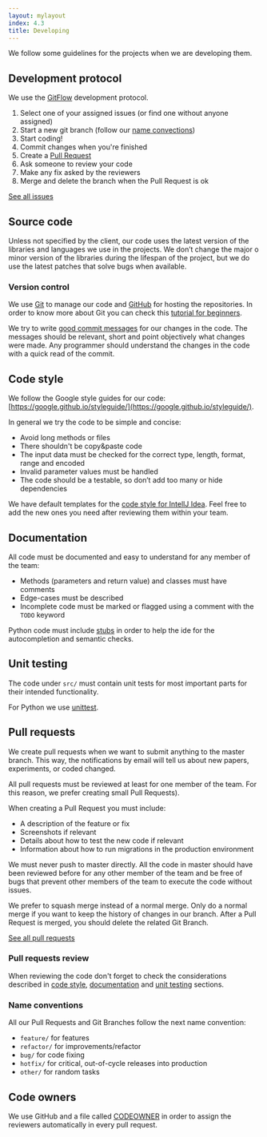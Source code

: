 ```yaml
---
layout: mylayout
index: 4.3
title: Developing
---
```


We follow some guidelines for the projects when we are developing them.

## Development protocol

We use the [GitFlow](https://www.atlassian.com/git/tutorials/comparing-workflows/gitflow-workflow) development protocol.

1. Select one of your assigned issues (or find one without anyone assigned)
1. Start a new git branch (follow our [name convections](#name-convections))
1. Start coding!
1. Commit changes when you're finished
1. Create a [Pull Request](#pull-requests)
1. Ask someone to review your code
1. Make any fix asked by the reviewers
1. Merge and delete the branch when the Pull Request is ok

[See all issues](https://github.com/issues?utf8=✓&q=is%3Aopen+is%3Aissue+user%3Aserendeepia+archived%3Afalse+) 

## Source code

Unless not specified by the client, our code uses the latest version of the libraries and languages we use in the projects. We don’t change the major o minor version of the libraries during the lifespan of the project, but we do use the latest patches that solve bugs when available.

### Version control

We use [Git](https://git-scm.com/) to manage our code and [GitHub](https://github.com/serendeepia) for hosting the repositories. In order to know more about Git you can check this [tutorial for beginners](https://rogerdudler.github.io/git-guide/).

We try to write [good commit messages](https://chris.beams.io/posts/git-commit/) for our changes in the code. The messages should be relevant, short and point objectively what changes were made. Any programmer should understand the changes in the code with a quick read of the commit.

## Code style

We follow the Google style guides for our code: [https://google.github.io/styleguide/](https://google.github.io/styleguide/).

In general we try the code to be simple and concise:
* Avoid long methods or files
* There shouldn't be copy&paste code
* The input data must be checked for the correct type, length, format, range and encoded
* Invalid parameter values must be handled
* The code should be a testable, so don’t add too many or hide dependencies

We have default templates for the [code style for IntellJ Idea](https://github.com/serendeepia/playbook/tree/master/assets/code_style). Feel free to add the new ones you need after reviewing them within your team.

## Documentation

All code must be documented and easy to understand for any member of the team:
* Methods (parameters and return value) and classes must have comments
* Edge-cases must be described
* Incomplete code must be marked or flagged using a comment with the `TODO` keyword

Python code must include [stubs](https://github.com/python/mypy/wiki/Creating-Stubs-For-Python-Modules) in order to help the ide for the autocompletion and semantic checks.

## Unit testing

The code under `src/` must contain unit tests for most important parts for their intended functionality.

For Python we use [unittest](https://docs.python.org/3/library/unittest.html).

## Pull requests

We create pull requests when we want to submit anything to the master branch. This way, the notifications by email will tell us about new papers, experiments, or coded changed. 

All pull requests must be reviewed at least for one member of the team. For this reason, we prefer creating small Pull Requests).

When creating a Pull Request you must include:
* A description of the feature or fix
* Screenshots if relevant
* Details about how to test the new code if relevant
* Information about how to run migrations in the production environment

We must never push to master directly. All the code in master should have been reviewed before for any other member of the team and be free of bugs that prevent other members of the team to execute the code without issues. 

We prefer to squash merge instead of a normal merge. Only do a normal merge if you want to keep the history of changes in our branch. After a Pull Request is merged, you should delete the related Git Branch.

[See all pull requests](https://github.com/pulls?utf8=✓&q=is%3Aopen+is%3Apr+user%3Aserendeepia+archived%3Afalse+) 

### Pull requests review
 
When reviewing the code don't forget to check the considerations described in [code style](#code-style), [documentation](#documentation) and [unit testing](#unit-testing) sections.

### Name conventions

All our Pull Requests and Git Branches follow the next name convention:
* `feature/` for features
* `refactor/` for improvements/refactor
* `bug/` for code fixing
* `hotfix/` for critical, out-of-cycle releases into production
* `other/` for random tasks

## Code owners

We use GitHub and a file called [CODEOWNER](https://github.com/blog/2392-introducing-code-owners) in order to assign the reviewers automatically in every pull request.
